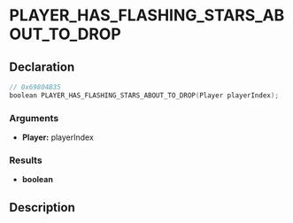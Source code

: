 # PLAYER_HAS_FLASHING_STARS_ABOUT_TO_DROP

## Declaration
```cpp
// 0x69804B35
boolean PLAYER_HAS_FLASHING_STARS_ABOUT_TO_DROP(Player playerIndex);
```

### Arguments
- **Player:** playerIndex

### Results
- **boolean**

## Description

